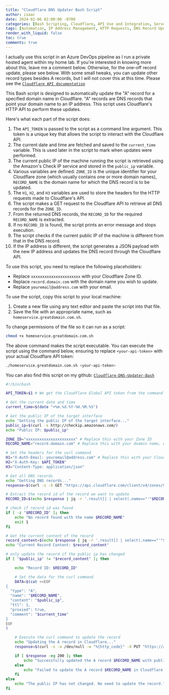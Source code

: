 ```yaml
---
title: "Cloudflare DNS Updater Bash Script"
author: isaac
date: 2024-02-06 02:00:00 -0700
categories: [Bash Scripting, Cloudflare, API Use and Integration, Server Management]
tags: [Automation, IP Address Management, HTTP Requests, DNS Record Updates, Script Execution, Command Line Usage, Error Handling, Public IP, Shell Script, Cloudflare API]
render_with_liquid: false
toc: true
comments: true
---
```


I actually use this script in an Azure DevOps pipeline as I run a private hosted agent within my home lab. If you're interested in knowing more about this, leave me a comment below. Otherwise, for the one-off record update, please see below. With some small tweaks, you can update other record types besides A records, but I will not cover this at this time. Please see the [`Cloudflare API documentation`](https://developers.cloudflare.com/api/operations/dns-records-for-a-zone-update-dns-record)

This Bash script is designed to automatically update the "A" record for a specified domain name in Cloudflare. "A" records are DNS records that point your domain name to an IP address. This script uses Cloudflare's HTTP API to perform these updates.

Here's what each part of the script does:

1. The `API_TOKEN` is passed to the script as a command line argument. This token is a unique key that allows the script to interact with the Cloudflare API.
2. The current date and time are fetched and saved to the `current_time` variable. This is used later in the script to mark when updates were performed.
3. The current public IP of the machine running the script is retrieved using the Amazon's Check IP service and stored in the `public_ip` variable.
4. Various variables are defined: `ZONE_ID` is the unique identifier for your Cloudflare zone (which usually contains one or more domain names), `RECORD_NAME` is the domain name for which the DNS record is to be updated.
5. The `H1`, `H2`, and `H3` variables are used to store the headers for the HTTP requests made to Cloudflare's API.
6. The script makes a GET request to the Cloudflare API to retrieve all DNS records for the `ZONE_ID`.
7. From the returned DNS records, the `RECORD_ID` for the required `RECORD_NAME` is extracted.
8. If no `RECORD_ID` is found, the script prints an error message and stops execution.
9. The script checks if the current public IP of the machine is different from that in the DNS record.
10. If the IP address is different, the script generates a JSON payload with the new IP address and updates the DNS record through the Cloudflare API.

To use this script, you need to replace the following placeholders:

- Replace `xxxxxxxxxxxxxxxxxxxxxx` with your Cloudflare Zone ID.
- Replace `record.domain.com` with the domain name you wish to update.
- Replace `youremail@address.com` with your email.

To use the script, copy this script to your local machine:

1. Create a new file using any text editor and paste the script into that file.
2. Save the file with an appropriate name, such as `homeservice.greatdomain.com.sh`.

To change permissions of the file so it can run as a script:

```bash
chmod +x homeservice.greatdomain.com.sh
```

The above command makes the script executable. You can execute the script using the command below, ensuring to replace `<your-api-token>` with your actual Cloudflare API token:

```bash
./homeservice.greatdomain.com.sh <your-api-token>
```

You can also find this script on my github: [`Cloudflare-DNS-Updater-Bash`](https://github.com/SpaceTerran/Cloudflare-DNS-Updater-Bash)

```bash
#!/bin/bash

API_TOKEN=$1 # We get the Cloudflare Global API token from the command line

# Get the current date and time
current_time=$(date "+%m.%d.%Y-%H.%M.%S")

# Get the public IP of the target interface
echo "Getting the public IP of the target interface..."
public_ip=$(curl -s http://checkip.amazonaws.com/)
echo "Public IP: $public_ip"

ZONE_ID="xxxxxxxxxxxxxxxxxxxxxx" # Replace this with your Zone ID
RECORD_NAME="record.domain.com" # Replace this with your doamin name, ex:record.domain.com

# Set the headers for the curl command
H1="X-Auth-Email: youremail@address.com" # Replace this with your Cloudflare email address
H2="X-Auth-Key: $API_TOKEN"
H3="Content-Type: application/json"

# Get all DNS records
echo "Getting DNS records..."
response=$(curl -s -X GET "https://api.cloudflare.com/client/v4/zones/$ZONE_ID/dns_records" -H "$H1" -H "$H2" -H "$H3")

# Extract the record id of the record we want to update
RECORD_ID=$(echo $response | jq -r '.result[] | select(.name=="'"$RECORD_NAME"'") | .id')

# check if record id was found
if [ -z "$RECORD_ID" ]; then
    echo "No record found with the name $RECORD_NAME"
    exit 1
fi

# Get the current content of the record
record_content=$(echo $response | jq -r '.result[] | select(.name=="'"$RECORD_NAME"'") | .content')
echo "Current Record Content: $record_content"

# only update the record if the public ip has changed
if [ "$public_ip" != "$record_content" ]; then

    echo "Record ID: $RECORD_ID"

    # Set the data for the curl command
    DATA=$(cat <<EOF
{
  "type": "A",
  "name": "$RECORD_NAME",
  "content": "$public_ip",
  "ttl": 1,
  "proxied": true,
  "comment": "$current_time"
}
EOF
)

    # Execute the curl command to update the record
    echo "Updating the A record in Cloudflare..."
    response=$(curl -s -o /dev/null -w "%{http_code}" -X PUT "https://api.cloudflare.com/client/v4/zones/$ZONE_ID/dns_records/$RECORD_ID" -H "$H1" -H "$H2" -H "$H3" -d "$DATA")

    if [ $response -eq 200 ]; then
        echo "Successfully updated the A record $RECORD_NAME with public IP $public_ip in Cloudflare Zone $ZONE_ID."
    else
        echo "Failed to update the A record $RECORD_NAME in Cloudflare Zone $ZONE_ID. HTTP code: $response"
    fi
else
    echo "The public IP has not changed. No need to update the record."
fi
```